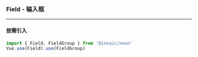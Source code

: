 ### Field - 输入框

---
#### 按需引入

```js
import { Field, FieldGroup } from '@insaic/neon'
Vue.use(Field).use(FieldGroup)
```